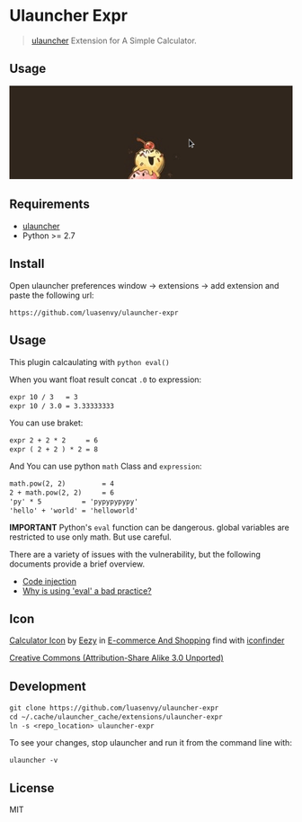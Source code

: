 # Ulauncher Expr

> [ulauncher](https://ulauncher.io/) Extension for A Simple Calculator.

## Usage

![demo](demo.gif)

## Requirements

* [ulauncher](https://ulauncher.io/)
* Python >= 2.7

## Install

Open ulauncher preferences window -> extensions -> add extension and paste the following url:

```
https://github.com/luasenvy/ulauncher-expr
```

## Usage

This plugin calcaulating with `python eval()`

When you want float result
concat `.0` to expression:
```
expr 10 / 3   = 3
expr 10 / 3.0 = 3.33333333
```

You can use braket:
```
expr 2 + 2 * 2     = 6
expr ( 2 + 2 ) * 2 = 8
```

And You can use python `math` Class and `expression`:
```
math.pow(2, 2)         = 4
2 + math.pow(2, 2)     = 6
'py' * 5          = 'pypypypypy'
'hello' + 'world' = 'helloworld'
```

**IMPORTANT** Python's `eval` function can be dangerous.
global variables are restricted to use only math. But use careful.

There are a variety of issues with the vulnerability, but the following documents provide a brief overview.

* [Code injection](https://en.wikipedia.org/wiki/Code_injection)
* [Why is using 'eval' a bad practice?](https://stackoverflow.com/questions/1832940/why-is-using-eval-a-bad-practice)

## Icon

[Calculator Icon](https://www.iconfinder.com/icons/532810/accountant_accounting_calculate_calculation_calculator_math_mathematics_icon) by [Eezy](https://www.iconfinder.com/Vecteezy) in [E-commerce And Shopping](https://www.iconfinder.com/iconsets/e-commerce-and-shopping-3) find with [iconfinder](https://www.iconfinder.com/search/?q=calculator&price=free&type=vector&style=flat)

[Creative Commons (Attribution-Share Alike 3.0 Unported)](http://creativecommons.org/licenses/by-sa/3.0/)

## Development

```
git clone https://github.com/luasenvy/ulauncher-expr
cd ~/.cache/ulauncher_cache/extensions/ulauncher-expr
ln -s <repo_location> ulauncher-expr
```

To see your changes, stop ulauncher and run it from the command line with:
```
ulauncher -v
```

## License 

MIT

